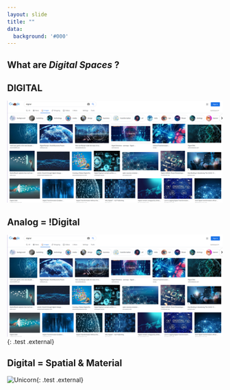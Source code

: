 ```yaml
---
layout: slide
title: ""
data:
  background: '#000'
---
```


<section markdown="1">

# What are *Digital Spaces* ?

</section>
<section markdown="1">

## DIGITAL

![Blue](assets/images/googldigital.png)

</section>

<section markdown="1">

## Analog = !Digital


[![Unicorn](assets/images/googldigital.png)](http://cornify.com){: .test .external}

</section>

<section markdown="1">

## Digital = Spatial & Material


![Unicorn](https://assets.bwbx.io/images/users/iqjWHBFdfxIU/i8pBOQPGzHp8/v0/1000x-1.png){: .test .external}

</section>
